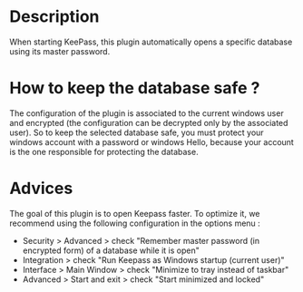 # Description
When starting KeePass, this plugin automatically opens a specific database using its master password.

# How to keep the database safe ?
The configuration of the plugin is associated to the current windows user and encrypted (the configuration can be decrypted only by the associated user).
So to keep the selected database safe, you must protect your windows account with a password or windows Hello, because your account is the one responsible for protecting the database.

# Advices
The goal of this plugin is to open Keepass faster. To optimize it, we recommend using the following configuration in the options menu :
- Security > Advanced > check "Remember master password (in encrypted form) of a database while it is open"
- Integration > check "Run Keepass as Windows startup (current user)"
- Interface > Main Window > check "Minimize to tray instead of taskbar"
- Advanced > Start and exit > check "Start minimized and locked"
